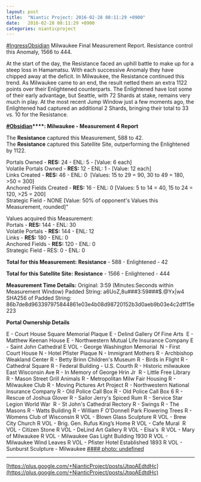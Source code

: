 ```yaml
---
layout: post
title:  "Niantic Project: 2016-02-28 08:11:29 +0900"
date:   2016-02-28 08:11:29 +0900
categories: nianticproject
---
```

[#IngressObsidian](https://plus.google.com/s/%23IngressObsidian "") Milwaukee Final Measurement Report. Resistance control this Anomaly, 1566 to 444.

At the start of the day, the Resistance faced an uphill battle to make up for a steep loss in Hamamatsu. With each successive Anomaly they have chipped away at the deficit. In Milwaukee, the Resistance continued this trend. As Milwaukee came to an end, the result netted them an extra 1122 points over their Enlightened counterparts. The Enlightened have lost some of their early advantage, but Seattle, with 72 Shards at stake, remains very much in play. At the most recent Jump Window just a few moments ago, the Enlightened had captured an additional 2 Shards, bringing their total to 33 vs. 10 for the Resistance.

**[#Obsidian](https://plus.google.com/s/%23Obsidian "")****: Milwaukee - Measurement 4 Report**			

The **Resistance** captured this Measurement, 588 to 42.			
The **Resistance** captured this Satellite Site, outperforming the Enlightened by 1122.		

Portals Owned - **RES:** 24 - ENL: 5 - [Value: 6 each]			
Volatile Portals Owned - **RES:** 12 - ENL: 1 - [Value: 12 each]			
Links Created - **RES:** 46 - ENL: 0 
[Values: 15 to 29 = 90, 30 to 49 = 180, &gt;50 = 300]			
Anchored Fields Created - **RES:** 16 - ENL: 0
[Values: 5 to 14 = 40, 15 to 24 = 120, &gt;25 = 200]			
Strategic Field - NONE
[Value: 50% of opponent's Values this Measurement, rounded]"			

Values acquired this Measurement:			
Portals - **RES:** 144 - ENL: 30			
Volatile Portals - **RES:** 144 - ENL: 12			
Links - **RES:** 180 - ENL: 0			
Anchored Fields - **RES:** 120 - ENL: 0			
Strategic Field - RES: 0 - ENL: 0			

**Total for this Measurement:**
**Resistance** - 588 - Enlightened - 42

**Total for this Satellite Site:**
**Resistance** - 1566 - Enlightened - 444

**Measurement Time Details:**
Original: 3:59 (Minutes:Seconds within Measurement Window)
Padded String: a6UoZ,8u###3:59###$.@Yx|w4
SHA256 of Padded String: 86b7de8d963397975844861e03e4b08d98720152b3d0aeb9b03e4c2dff15e223

**Portal Ownership Details**

E - Court House Square Memorial Plaque
E - Delind Gallery Of Fine Arts 
E - Matthew Keenan House
E - Northwestern Mutual Life Insurance Company
E - Saint John Cathedral
E VOL - George Washington Memorial 
N - First Court House
N - Hotel Pfister Plaque
N - Immigrant Mothers
R - Archbishop Weakland Center
R - Betty Brinn Children's Museum
R - Birds in Flight
R - Cathedral Square
R - Federal Building - U.S. Courth
R - Historic milwaukee East Wisconsin Ave
R - In Memory of George Hrin Jr 
R - Little Free Library
R - Mason Street Grill Animals
R - Metropolitan Milw Fair Housing
R - Milwaukee Club
R - Moving Pictures Art Project
R - Northwestern National Insurance Company
R - Old Police Call Box
R - Old Police Call Box 6
R - Rescue of Joshua Glover
R - Sailor Jerry's Spiced Rum
R - Service Star Legion World War 
R - St John's Cathedral Rectory
R - Swings
R - The Masons
R - Watts Building
R - William F O'Donnell Park Flowering Trees
R - Womens Club of Wisconsin
R VOL - Blown Glass Sculpture
R VOL - Brew City Church
R VOL - Brig. Gen. Rufus King’s Home
R VOL - Cafe Mural 
R VOL - Citizen Stone
R VOL - DeLind Art Gallery
R VOL - Elsa's 
R VOL - Mary of Milwaukee
R VOL - Milwaukee Gas Light Building 1930
R VOL - Milwaukee Wind Leaves
R VOL - Pfister Hotel Established 1893
R VOL - Sunburst Sculpture - Milwaukee
[#### photo: undefined](https://lh6.googleusercontent.com/-hQ6SidaRaIo/VtInFqWNo7I/AAAAAAAAi3c/e2QyiHJdh0w/mke_final.jpg "")
- - -
[https://plus.google.com/+NianticProject/posts/JtqoAEdtdHc](https://plus.google.com/+NianticProject/posts/JtqoAEdtdHc)
